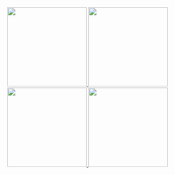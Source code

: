 <!--
[![Yuri's GitHub stats](https://github-readme-stats.vercel.app/api?username=yurifalves&show_icons=true&theme=chartreuse-dark&show_owner=true)](https://github.com/yurifalves?tab=repositories)

[![Yuri's Top Langs](https://github-readme-stats.vercel.app/api/top-langs/?username=yurifalves&show_icons=true&theme=chartreuse-dark&show_owner=true&hide=jupyter%20notebook&layout=compact&langs_count=10)](https://github.com/yurifalves?tab=repositories)
-->

<div align="center">
  <a href="https://github.com/yurifalves?tab=repositories">
  <img height="180em" src="https://github-readme-stats.vercel.app/api?username=yurifalves&show_icons=true&theme=chartreuse-dark&include_all_commits=true&count_private=true&cache_seconds=1800">
  <img height="180em" src="https://github-readme-stats.vercel.app/api/top-langs/?username=yurifalves&theme=chartreuse-dark&show_owner=true&hide=jupyter%20notebook&layout=compact&langs_count=7&cache_seconds=1800">
</div>

<div align="center">
  <a href="https://github.com/yurifalves">
  <img height="180em" src="https://github-readme-stats.vercel.app/api?username=yurifalves&show_icons=true&theme=chartreuse-dark&include_all_commits=true&count_private=true&cache_seconds=1800">
  <img height="180em" src="https://github-readme-stats.vercel.app/api/top-langs/?username=yurifalves&layout=compact&langs_count=7&theme=chartreuse-dark&cache_seconds=1800&hide=jupyter%20notebook">
</div>
  
